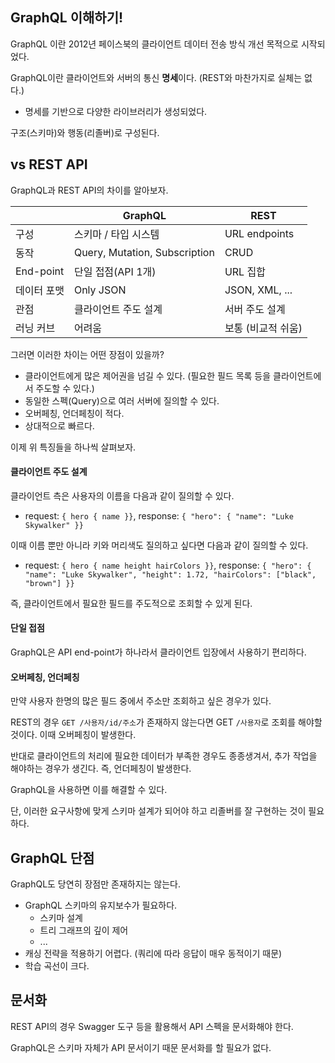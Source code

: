 ## GraphQL 이해하기!

GraphQL 이란 2012년 페이스북의 클라이언트 데이터 전송 방식 개선 목적으로 시작되었다.

GraphQL이란 클라이언트와 서버의 통신 **명세**이다. (REST와 마찬가지로 실체는 없다.)
- 명세를 기반으로 다양한 라이브러리가 생성되었다.

구조(스키마)와 행동(리졸버)로 구성된다.

## vs REST API

GraphQL과 REST API의 차이를 알아보자.

|     | GraphQL                       | REST           |
|-----|-------------------------------|----------------|
| 구성  | 스키마 / 타입 시스템                  | URL endpoints  |
| 동작  | Query, Mutation, Subscription | CRUD           |
| End-point | 단일 접점(API 1개)                 | URL 집합         |
|데이터 포맷| Only JSON                     | JSON, XML, ... |
|관점| 클라이언트 주도 설계                   | 서버 주도 설계       |
|러닝 커브| 어려움                           | 보통 (비교적 쉬움)    |

그러면 이러한 차이는 어떤 장점이 있을까?
- 클라이언트에게 많은 제어권을 넘길 수 있다. (필요한 필드 목록 등을 클라이언트에서 주도할 수 있다.)
- 동일한 스펙(Query)으로 여러 서버에 질의할 수 있다.
- 오버페칭, 언더페칭이 적다.
- 상대적으로 빠르다.

이제 위 특징들을 하나씩 살펴보자.

#### 클라이언트 주도 설계

클라이언트 측은 사용자의 이름을 다음과 같이 질의할 수 있다.

- request: `{ hero { name }}`, response: `{ "hero": { "name": "Luke Skywalker" }}`

이때 이름 뿐만 아니라 키와 머리색도 질의하고 싶다면 다음과 같이 질의할 수 있다.

- request: `{ hero { name height hairColors }}`, response: `{ "hero": { "name": "Luke Skywalker", "height": 1.72, "hairColors": ["black", "brown"] }}`

즉, 클라이언트에서 필요한 필드를 주도적으로 조회할 수 있게 된다.

#### 단일 접점

GraphQL은 API end-point가 하나라서 클라이언트 입장에서 사용하기 편리하다.

#### 오버페칭, 언더페칭

만약 사용자 한명의 많은 필드 중에서 주소만 조회하고 싶은 경우가 있다.

REST의 경우 `GET /사용자/id/주소`가 존재하지 않는다면 GET `/사용자`로 조회를 해야할 것이다. 이때 오버페칭이 발생한다.

반대로 클라이언트의 처리에 필요한 데이터가 부족한 경우도 종종생겨서, 추가 작업을 해야하는 경우가 생긴다. 즉, 언더페칭이 발생한다.

GraphQL을 사용하면 이를 해결할 수 있다.

단, 이러한 요구사항에 맞게 스키마 설계가 되어야 하고 리졸버를 잘 구현하는 것이 필요하다.

## GraphQL 단점

GraphQL도 당연히 장점만 존재하지는 않는다.
- GraphQL 스키마의 유지보수가 필요하다.
  - 스키마 설계
  - 트리 그래프의 깊이 제어
  - ...
- 캐싱 전략을 적용하기 어렵다. (쿼리에 따라 응답이 매우 동적이기 때문)
- 학습 곡선이 크다.

## 문서화

REST API의 경우 Swagger 도구 등을 활용해서 API 스펙을 문서화해야 한다.

GraphQL은 스키마 자체가 API 문서이기 때문 문서화를 할 필요가 없다.

